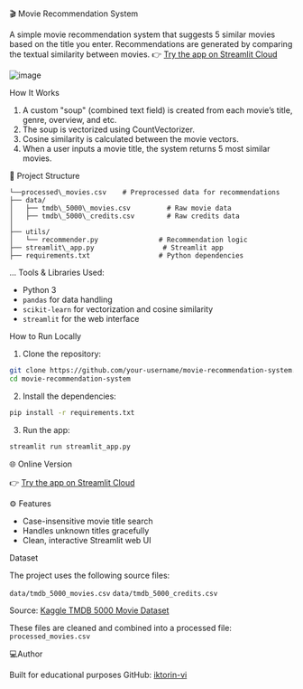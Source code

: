 🎬 Movie Recommendation System

A simple movie recommendation system that suggests 5 similar movies based on the title you enter. Recommendations are generated by comparing the textual similarity between movies.
👉 [Try the app on Streamlit Cloud](https://movie-recommendation-system-yvuckoy4ffq2azfurczyuc.streamlit.app/)

![image](https://github.com/user-attachments/assets/5eefa561-35d9-464b-b5ba-65a28a497dce)

How It Works

1. A custom "soup" (combined text field) is created from each movie’s title, genre, overview, and etc.
2. The soup is vectorized using CountVectorizer.
3. Cosine similarity is calculated between the movie vectors.
4. When a user inputs a movie title, the system returns 5 most similar movies.
   

📁 Project Structure

```
└──processed\_movies.csv    # Preprocessed data for recommendations
├── data/
│   ├── tmdb\_5000\_movies.csv         # Raw movie data
│   ├── tmdb\_5000\_credits.csv        # Raw credits data
│        
├── utils/
│   └── recommender.py               # Recommendation logic
├── streamlit\_app.py                 # Streamlit app
├── requirements.txt                 # Python dependencies
```

...
Tools & Libraries Used:

- Python 3
- `pandas` for data handling
- `scikit-learn` for vectorization and cosine similarity
- `streamlit` for the web interface


How to Run Locally

1. Clone the repository:
```bash
git clone https://github.com/your-username/movie-recommendation-system.git
cd movie-recommendation-system
````

2. Install the dependencies:

```bash
pip install -r requirements.txt
```

3. Run the app:

```bash
streamlit run streamlit_app.py
```


🌐 Online Version

👉 [Try the app on Streamlit Cloud](https://movie-recommendation-system-yvuckoy4ffq2azfurczyuc.streamlit.app/)


⚙️ Features

* Case-insensitive movie title search
* Handles unknown titles gracefully
* Clean, interactive Streamlit web UI


Dataset

The project uses the following source files:

 `data/tmdb_5000_movies.csv`
 `data/tmdb_5000_credits.csv`

Source: [Kaggle TMDB 5000 Movie Dataset](https://www.kaggle.com/datasets/tmdb/tmdb-movie-metadata)

These files are cleaned and combined into a processed file: `processed_movies.csv`


💻Author

Built for educational purposes
GitHub: [iktorin-vi](https://github.com/iktorin-vi)
